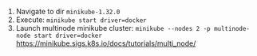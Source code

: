 1. Navigate to dir `minikube-1.32.0`
2. Execute: `minikube start driver=docker`
3. Launch multinode minikube cluster: `minikube --nodes 2 -p multinode-node start driver=docker`
https://minikube.sigs.k8s.io/docs/tutorials/multi_node/
